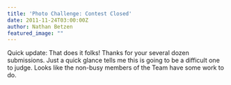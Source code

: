 ```yaml
---
title: 'Photo Challenge: Contest Closed'
date: 2011-11-24T03:00:00Z
author: Nathan Betzen
featured_image: ""
---
```

Quick update: That does it folks! Thanks for your several dozen submissions. Just a quick glance tells me this is going to be a difficult one to judge. Looks like the non-busy members of the Team have some work to do.

 